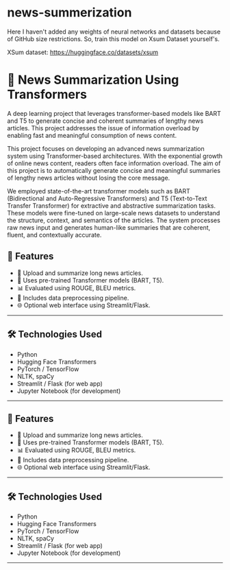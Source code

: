 # news-summerization
Here I haven't added any weights of neural networks and datasets because of GitHub size restrictions. So, train this model on Xsum Dataset yourself's.

XSum dataset: https://huggingface.co/datasets/xsum

# 📰 News Summarization Using Transformers

A deep learning project that leverages transformer-based models like BART and T5 to generate concise and coherent summaries of lengthy news articles. This project addresses the issue of information overload by enabling fast and meaningful consumption of news content.


This project focuses on developing an advanced news summarization system using Transformer-based architectures. With the exponential growth of online news content, readers often face information overload. The aim of this project is to automatically generate concise and meaningful summaries of lengthy news articles without losing the core message.

We employed state-of-the-art transformer models such as BART (Bidirectional and Auto-Regressive Transformers) and T5 (Text-to-Text Transfer Transformer) for extractive and abstractive summarization tasks. These models were fine-tuned on large-scale news datasets to understand the structure, context, and semantics of the articles. The system processes raw news input and generates human-like summaries that are coherent, fluent, and contextually accurate.


## 📌 Features

- 📄 Upload and summarize long news articles.
- 🤖 Uses pre-trained Transformer models (BART, T5).
- 📊 Evaluated using ROUGE, BLEU metrics.
- 🧼 Includes data preprocessing pipeline.
- 🌐 Optional web interface using Streamlit/Flask.

---

## 🛠️ Technologies Used

- Python
- Hugging Face Transformers
- PyTorch / TensorFlow
- NLTK, spaCy
- Streamlit / Flask (for web app)
- Jupyter Notebook (for development)

---

## 📌 Features

- 📄 Upload and summarize long news articles.
- 🤖 Uses pre-trained Transformer models (BART, T5).
- 📊 Evaluated using ROUGE, BLEU metrics.
- 🧼 Includes data preprocessing pipeline.
- 🌐 Optional web interface using Streamlit/Flask.

---

## 🛠️ Technologies Used

- Python
- Hugging Face Transformers
- PyTorch / TensorFlow
- NLTK, spaCy
- Streamlit / Flask (for web app)
- Jupyter Notebook (for development)

---
